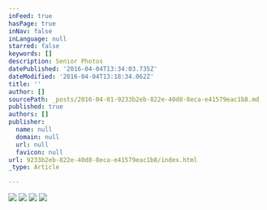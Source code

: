 ```yaml
---
inFeed: true
hasPage: true
inNav: false
inLanguage: null
starred: false
keywords: []
description: Senior Photos
datePublished: '2016-04-04T13:34:03.735Z'
dateModified: '2016-04-04T13:18:34.062Z'
title: ''
author: []
sourcePath: _posts/2016-04-01-9233b2eb-822e-40d8-8eca-e41579eac1b8.md
published: true
authors: []
publisher:
  name: null
  domain: null
  url: null
  favicon: null
url: 9233b2eb-822e-40d8-8eca-e41579eac1b8/index.html
_type: Article

---
```

![](https://the-grid-user-content.s3-us-west-2.amazonaws.com/9e97c683-3a9f-458b-8fca-95018443dd36.jpg)
![](https://the-grid-user-content.s3-us-west-2.amazonaws.com/22e257ad-8430-4def-a8b1-aa7a92c2a4a8.jpg)
![](https://the-grid-user-content.s3-us-west-2.amazonaws.com/d9101cef-456f-438f-a19c-59d784efd459.jpg)
![](https://the-grid-user-content.s3-us-west-2.amazonaws.com/d81f0eec-2206-47da-af0a-4c2560f00c3e.jpg)